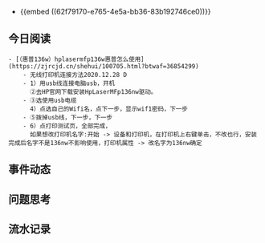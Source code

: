 - {{embed ((62f79170-e765-4e5a-bb36-83b192746ce0))}}
## 今日阅读
	- [（惠普136w）hplasermfp136w惠普怎么使用](https://zjrcjd.cn/shehui/100705.html?btwaf=36854299)
		- 无线打印机连接方法2020.12.28 D
		- 1）用usb线连接电脑usb，开机
		  ②去HP官网下载安装HpLaserMFp136nw驱动。
		- ③选使用usb电缆
		  4）点选自己的Wifi名，点下一步，显示wif1密码，下一步
		- ⑤拨掉usb线，下一步，下一步
		- 6）点打印测试页，全部完成，
		  如果想改打印机名字:开始 -> 设备和打印机，在打印机上右键单击，不改也行，安装完成后名字不是136nw不影响使用，打印机属性 -> 改名字为136nw确定
## 事件动态
## 问题思考
## 流水记录
